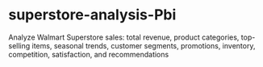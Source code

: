 # superstore-analysis-Pbi
 Analyze Walmart Superstore sales: total revenue, product categories, top-selling items, seasonal trends, customer segments, promotions, inventory, competition, satisfaction, and recommendations
